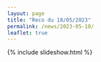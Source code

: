 ```yaml
---
layout: page
title: "Reco du 18/05/2023"
permalink: /news/2023-05-18/
leaflet: true
---
```

{% include slideshow.html %}